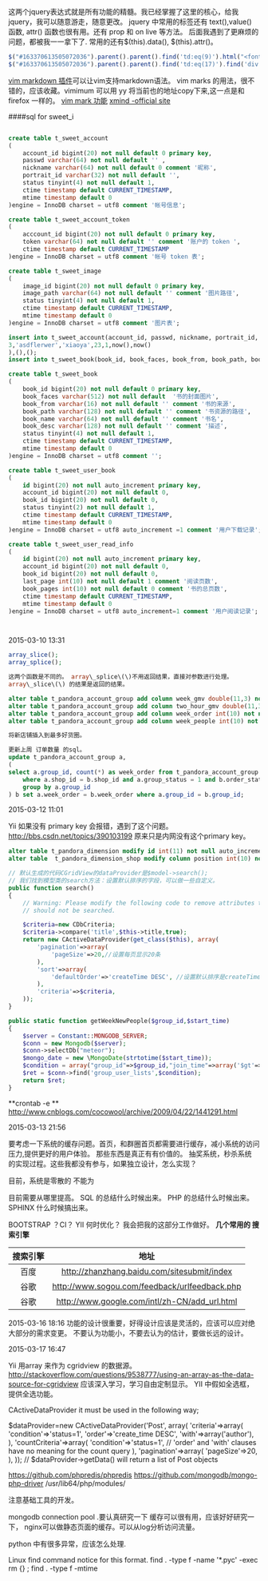 这两个jquery表达式就是所有功能的精髓。我已经掌握了这里的核心，给我jquery，我可以随意游走，随意更改。
jquery 中常用的标签还有 text(),value() 函数, attr() 函数也很有用。还有 prop 和 on live 等方法。
后面我遇到了更麻烦的问题，都被我一一拿下了.
常用的还有$(this).data(), $(this).attr()。

```javascript
$("#163370613505072036").parent().parent().find('td:eq(9)').html("<font color='blue'>下架</font>")
$("#163370613505072036").parent().parent().find('td:eq(17)').find('div:eq(2)').find('a:eq(0)').text('查查')
```

[vim markdown 插件](https://github.com/plasticboy/vim-markdown)可以让vim支持markdown语法。
vim marks 的用法，很不错的，应该收藏。vimimum 可以用 yy 将当前也的地址copy下来,这一点是和 firefox 一样的。
[vim mark 功能](http://blog.163.com/lgh_2002/blog/static/44017526201081154512135/)
[xmind -official site](http://www.xmind.net/share/)

####sql for sweet_i
```sql

create table t_sweet_account
(
	account_id bigint(20) not null default 0 primary key,
	passwd varchar(64) not null default '' ,
	nickname varchar(64) not null default 0 comment '昵称',
	portrait_id varchar(32) not null default '',
	status tinyint(4) not null default 1,
	ctime timestamp default CURRENT_TIMESTAMP,
	mtime timestamp default 0
)engine = InnoDB charset = utf8 comment '帐号信息';

create table t_sweet_account_token
(
	acccount_id bigint(20) not null default 0 primary key,
	token varchar(64) not null default '' comment '账户的 token ',
	ctime timestamp default CURRENT_TIMESTAMP
)engine = InnoDB charset = utf8 comment '帐号 token 表';

create table t_sweet_image
(
	image_id bigint(20) not null default 0 primary key,
	image_path varchar(64) not null default '' comment '图片路径',
	status tinyint(4) not null default 1,
	ctime timestamp default CURRENT_TIMESTAMP,
	mtime timestamp default 0
)engine = InnoDB charset = utf8 comment '图片表';

insert into t_sweet_account(account_id, passwd, nickname, portrait_id, status, ctime, mtime) values(
3,'asdflerwer','xiaoya',23,1,now(),now()
),(),();
insert into t_sweet_book(book_id, book_faces, book_from, book_path, book_name, book_desc, status, ctime , mtime ) values();

create table t_sweet_book
(
	book_id bigint(20) not null default 0 primary key,
	book_faces varchar(512) not null default  '书的封面图片',
	book_from varchar(16) not null default '' comment '书的来源',
	book_path varchar(128) not null default '' comment '书资源的路径',
	book_name varchar(64) not null default '' comment '书名',
	book_desc varchar(128) not null default '' comment '描述',
	status tinyint(4) not null default 1,
	ctime timestamp default CURRENT_TIMESTAMP,
	mtime timestamp default 0
)engine = InnoDB charset = utf8 comment '';

create table t_sweet_user_book
(
	id bigint(20) not null auto_increment primary key,
	account_id bigint(20) not null default 0,
	book_id bigint(20) not null default 0,
	status tinyint(2) not null default 1,
	ctime timestamp default CURRENT_TIMESTAMP,
	mtime timestamp default 0
)engine = InnoDB charset = utf8 auto_increment =1 comment '用户下载记录';

create table t_sweet_user_read_info
(
	id bigint(20) not null auto_increment primary key,
	account_id bigint(20) not null default 0,
	book_id bigint(20) not null default 0,
	last_page int(10) not null default 1 comment '阅读页数',
	book_pages int(10) not null default 0 comment '书的总页数',
	ctime timestamp default CURRENT_TIMESTAMP,
	mtime timestamp default 0
)engine = InnoDB charset = utf8 auto_increment=1 comment '用户阅读记录';




```

2015-03-10 13:31

```php
array_slice();
array_splice();

这两个函数是不同的。 array\_splice\(\)不用返回结果，直接对参数进行处理。
array\_slice\(\) 的结果是返回的结果。
```

```sql
alter table t_pandora_account_group add column week_gmv double(11,3) not null default  0.0 comment '最近一周的gmv';
alter table t_pandora_account_group add column two_hour_gmv double(11,3) not null default 0.0 comment '近2个小时的gmv';
alter table t_pandora_account_group add column week_order int(10) not null default 0 comment '上一周的订单数量';
alter table t_pandora_account_group add column week_people int(10) not null default 0 comment '上一周加群的人数';

将新店铺插入到最多好货圈。

更新上周 订单数量 的sql。
update t_pandora_account_group a,
(
select a.group_id, count(*) as week_order from t_pandora_account_group a, t_pandora_order b 
	where a.shop_id = b.shop_id and a.group_status = 1 and b.order_status = 2 and b.order_ctime > date_sub(now(), interval 1 week)
	group by a.group_id 
) b set a.week_order = b.week_order where a.group_id = b.group_id;
```


2015-03-12 11:01

Yii 如果没有 primary key 会报错，遇到了这个问题。
http://bbs.csdn.net/topics/390103199 
原来只是内网没有这个primary key。

```sql
alter table t_pandora_dimension modify id int(11) not null auto_increment primary key comment '自增ID';
alter table  t_pandora_dimension_shop modify column position int(10) not null default 1 comment '商铺位置';

```

```php
// 默认生成的代码CGridView的dataProvider是$model->search();
// 我们找到模型类的search方法：设置默认排序的字段，可以做一些自定义。
public function search()
{
	// Warning: Please modify the following code to remove attributes that
	// should not be searched.

	$criteria=new CDbCriteria;
	$criteria->compare('title',$this->title,true);
	return new CActiveDataProvider(get_class($this), array(
		'pagination'=>array(
			'pageSize'=>20,//设置每页显示20条
		),
		'sort'=>array(
			'defaultOrder'=>'createTime DESC', //设置默认排序是createTime倒序
		),
		'criteria'=>$criteria,
	));
}

public static function getWeekNewPeople($group_id,$start_time)
{
	$server = Constant::MONGODB_SERVER;
	$conn = new Mongodb($server);
	$conn->selectDb("meteor");
	$mongo_date = new \MongoDate(strtotime($start_time));
	$condition = array("group_id"=>$group_id,"join_time"=>array('$gt'=>$mongo_date));
	$ret = $conn->find('group_user_lists',$condition);
	return $ret;
}

```

**crontab \-e **  <http://www.cnblogs.com/cocowool/archive/2009/04/22/1441291.html>

2015-03-13 21:56

要考虑一下系统的缓存问题。首页，和群圈首页都需要进行缓存，减小系统的访问压力,提供更好的用户体验。
那些东西是真正有有价值的。
抽奖系统，秒杀系统 的实现过程。这些我都没有参与，如果独立设计，怎么实现？

目前，系统是零散的
不能为

目前需要从哪里提高。
SQL 的总结什么时候出来。
PHP 的总结什么时候出来。
SPHINX 什么时候搞出来。

BOOTSTRAP ？CI？
YII 何时优化？
我会把我的这部分工作做好。
**几个常用的 搜索引擎**

|   搜索引擎| 地址   |
|:----:|:---:|
|    百度|   <http://zhanzhang.baidu.com/sitesubmit/index> |
|    谷歌  |  <http://www.sogou.com/feedback/urlfeedback.php>          |
| 谷歌  |    <http://www.google.com/intl/zh-CN/add_url.html>  |

2015-03-16 18:16
功能的设计很重要，好得设计应该是灵活的，应该可以应对绝大部分的需求变更。
不要认为功能小，不要去认为的估计，要做长远的设计。


2015-03-17 16:47

Yii 用array 来作为 cgridview 的数据源。
http://stackoverflow.com/questions/9538777/using-an-array-as-the-data-source-for-cgridview
应该深入学习，学习自由定制显示。
YII 中假如全选框，提供全选功能。

CActiveDataProvider
it must be used in the following way;

$dataProvider=new CActiveDataProvider('Post', array(
    'criteria'=>array(
        'condition'=>'status=1',
        'order'=>'create_time DESC',
        'with'=>array('author'),
    ),
    'countCriteria'=>array(
        'condition'=>'status=1',
        // 'order' and 'with' clauses have no meaning for the count query
    ),
    'pagination'=>array(
        'pageSize'=>20,
    ),
));
// $dataProvider->getData() will return a list of Post objects


https://github.com/phpredis/phpredis
https://github.com/mongodb/mongo-php-driver
/usr/lib64/php/modules/

注意基础工具的开发。

mongodb connection pool .要认真研究一下
缓存可以很有用，应该好好研究一下， nginx可以做静态页面的缓存。可以从log分析访问流量。

python 中有很多异常，应该怎么处理.

Linux find command notice for  this format.
find . -type f -name '*.pyc' -exec rm {} \;
find . -type f -mtime 
